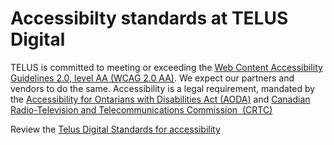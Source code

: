 # Accessibilty standards at TELUS Digital

TELUS is committed to meeting or exceeding the [Web Content Accessibility Guidelines 2.0, level AA  (WCAG 2.0 AA)](https://www.w3.org/WAI/standards-guidelines/wcag/). We expect our partners and vendors to do the same.
Accessibility is a legal requirement, mandated by the [Accessibility for Ontarians with Disabilities Act (AODA)](https://www.aoda.ca/) and [Canadian Radio-Television and Telecommunications Commission  (CRTC)](https://crtc.gc.ca/eng/home-accueil.htm)  

Review the [Telus Digital Standards for accessibility](http://standards.teluswebteam.com/accessibility/overview)
